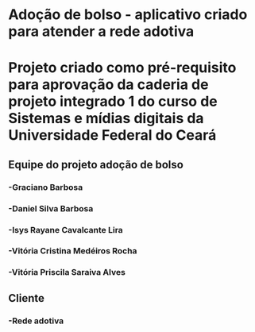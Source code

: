 # Adoção de bolso - aplicativo criado para atender a rede adotiva
# Projeto criado como pré-requisito para aprovação da caderia de projeto integrado 1 do curso de Sistemas e mídias digitais da Universidade Federal do Ceará
## Equipe do projeto adoção de bolso
### -Graciano Barbosa
### -Daniel Silva Barbosa
### -Isys Rayane Cavalcante Lira
### -Vitória Cristina Medéiros Rocha
### -Vitória Priscila Saraiva Alves
## Cliente
### -Rede adotiva
